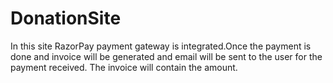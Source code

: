 # DonationSite

<p>In this site RazorPay payment gateway is integrated.Once the payment is done and invoice will be generated and 
email will be sent to the user for the payment received. The 
invoice will contain the amount.</p>
